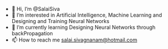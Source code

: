 - 👋 Hi, I’m @SalaiSiva
- 👀 I’m interested in Artificial Intelligence, Machine Learning and Designing and Training Neural Networks
- 🌱 I’m currently learning Designing Neural Networks through backPropagation
- 📫 How to reach me salai.sivagnanam@hotmail.com

<!---
SalaiSiva/SalaiSiva is a ✨ special ✨ repository because its `README.md` (this file) appears on your GitHub profile.
You can click the Preview link to take a look at your changes.
--->
